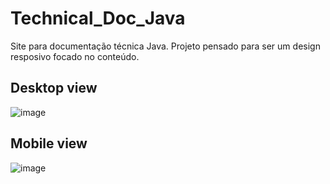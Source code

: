 # Technical_Doc_Java
Site para documentação técnica Java.
Projeto pensado para ser um design resposivo focado no conteúdo.
## Desktop view
![image](https://github.com/megghan/Technical_Doc_Java/assets/93269741/46345b2b-4bb1-43e8-8925-eb79b5095e28)

## Mobile view
![image](https://github.com/megghan/Technical_Doc_Java/assets/93269741/4ff98d67-1695-4595-a542-69453ff3e03f)

